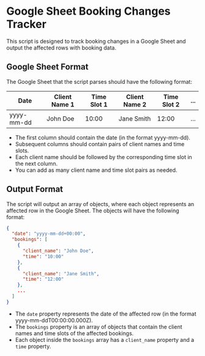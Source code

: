 # Google Sheet Booking Changes Tracker

This script is designed to track booking changes in a Google Sheet and output the affected rows with booking data.

## Google Sheet Format

The Google Sheet that the script parses should have the following format:

| Date              | Client Name 1 | Time Slot 1 | Client Name 2 | Time Slot 2 | ... |
|-------------------|---------------|-------------|---------------|-------------|-----|
| yyyy-mm-dd        | John Doe      | 10:00       | Jane Smith    | 12:00       | ... |

- The first column should contain the date (in the format yyyy-mm-dd).
- Subsequent columns should contain pairs of client names and time slots.
- Each client name should be followed by the corresponding time slot in the next column.
- You can add as many client name and time slot pairs as needed.

## Output Format

The script will output an array of objects, where each object represents an affected row in the Google Sheet. The objects will have the following format:

```json
{
  "date": "yyyy-mm-dd+00:00",
  "bookings": [
    {
      "client_name": "John Doe",
      "time": "10:00"
    },
    {
      "client_name": "Jane Smith",
      "time": "12:00"
    },
    ...
  ]
}
```

- The `date` property represents the date of the affected row (in the format yyyy-mm-ddT00:00:00.000Z).
- The `bookings` property is an array of objects that contain the client names and time slots of the affected bookings.
- Each object inside the `bookings` array has a `client_name` property and a `time` property.